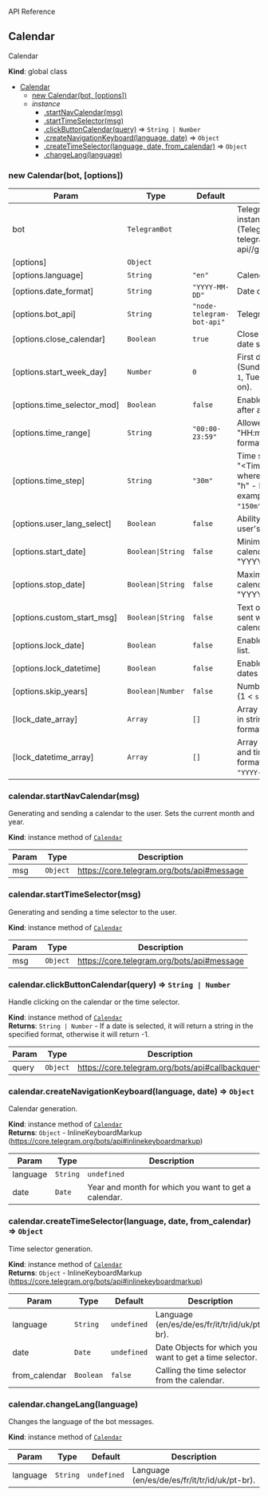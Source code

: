  API Reference

<a name="Calendar"></a>

## Calendar
Calendar

**Kind**: global class  

* [Calendar](#Calendar)
    * [new Calendar(bot, [options])](#new_Calendar)
    * _instance_
        * [.startNavCalendar(msg)](#Calendar+startNavCalendar)
        * [.startTimeSelector(msg)](#Calendar+startTimeSelector)
        * [.clickButtonCalendar(query)](#Calendar+clickButtonCalendar) ⇒ <code>String \| Number</code>
        * [.createNavigationKeyboard(language, date)](#Calendar+createNavigationKeyboard) ⇒ <code>Object</code>
        * [.createTimeSelector(language, date, from_calendar)](#Calendar+createTimeSelector) ⇒ <code>Object</code>
        * [.changeLang(language)](#Calendar+changeLang)
### new Calendar(bot, [options])
| Param | Type | Default | Description |
| --- | --- | --- | --- |
| bot | <code>TelegramBot</code> |  | TelegramBot class instance (Telegraf/Telebot/node-telegram-bot-api//grammY) |
| [options] | <code>Object</code> |  |  |
| [options.language] | <code>String</code> | <code>"en"</code> | Calendar language. |
| [options.date_format] | <code>String</code> | <code>"YYYY-MM-DD"</code> | Date output format. |
| [options.bot_api] | <code>String</code> | <code>"node-telegram-bot-api"</code> | Telegram bot library. |
| [options.close_calendar] | <code>Boolean</code> | <code>true</code> | Close calendar after date selection. |
| [options.start_week_day] | <code>Number</code> | <code>0</code> | First day of the week (Sunday - `0`, Monday - `1`, Tuesday - `2` and so on). |
| [options.time_selector_mod] | <code>Boolean</code> | <code>false</code> | Enable time selection after a date is selected. |
| [options.time_range] | <code>String</code> | <code>"00:00-23:59"</code> | Allowed time range in "HH:mm-HH:mm" format. |
| [options.time_step] | <code>String</code> | <code>"30m"</code> | Time step in the format "\<Time step\>\<m \| h\>", where "m" - minutes, "h" - hours. (For example: <code>"30m"</code>, <code>"1h"</code>, <code>"150m"</code>). |
| [options.user_lang_select] | <code>Boolean</code> | <code>false</code> | Ability to select the user's language. |
| [options.start_date] | <code>Boolean\|String</code> | <code>false</code> | Minimum date of the calendar in the format "YYYY-MM-DD". |
| [options.stop_date] | <code>Boolean\|String</code> | <code>false</code> | Maximum date of the calendar in the format "YYYY-MM-DD". |
| [options.custom_start_msg] | <code>Boolean\|String</code> | <code>false</code> | Text of the message sent with the calendar/time selector. |
| [options.lock_date] | <code>Boolean</code> | <code>false</code> | Enable blocked dates list. |
| [options.lock_datetime] | <code>Boolean</code> | <code>false</code> | Enable list of blocked dates and times. |
| [options.skip_years] | <code>Boolean\|Number</code> | <code>false</code> | Number of years to skip (1 < `skip_years` < 10). |
| [lock_date_array] | <code>Array</code> | <code>[]</code> | Аrray of blocked dates in string format in the format `"YYYY-MM-DD"`. |
| [lock_datetime_array] | <code>Array</code> | <code>[]</code> | Аrray of blocked dates and times in string format in the format `"YYYY-MM-DD HH:mm"`. |

<a name="Calendar+startNavCalendar"></a>

### calendar.startNavCalendar(msg)
Generating and sending a calendar to the user. Sets the current month and year.

**Kind**: instance method of [<code>Calendar</code>](#Calendar)  

| Param | Type | Description |
| --- | --- | --- |
| msg | <code>Object</code> | https://core.telegram.org/bots/api#message |

<a name="Calendar+startTimeSelector"></a>

### calendar.startTimeSelector(msg)
Generating and sending a time selector to the user.

**Kind**: instance method of [<code>Calendar</code>](#Calendar)  

| Param | Type | Description |
| --- | --- | --- |
| msg | <code>Object</code> | https://core.telegram.org/bots/api#message |

<a name="Calendar+clickButtonCalendar"></a>

### calendar.clickButtonCalendar(query) ⇒ <code>String \| Number</code>
Handle clicking on the calendar or the time selector.

**Kind**: instance method of [<code>Calendar</code>](#Calendar)  
**Returns**: <code>String \| Number</code> - If a date is selected, it will return a string in the specified format, otherwise it will return -1.

| Param | Type | Description |
| --- | --- | --- |
| query | <code>Object</code> | https://core.telegram.org/bots/api#callbackquery |

<a name="Calendar+createNavigationKeyboard"></a>

### calendar.createNavigationKeyboard(language, date) ⇒ <code>Object</code>
Calendar generation.

**Kind**: instance method of [<code>Calendar</code>](#Calendar)  
**Returns**: <code>Object</code> - InlineKeyboardMarkup (https://core.telegram.org/bots/api#inlinekeyboardmarkup)

| Param | Type | Description |
| --- | --- | --- |
| language | <code>String</code> | <code>undefined</code> | Language (en/es/de/es/fr/it/tr/id/uk/pt-br). |
| date | <code>Date</code> | Year and month for which you want to get a calendar. |

<a name="Calendar+createTimeSelector"></a>

### calendar.createTimeSelector(language, date, from_calendar) ⇒ <code>Object</code>
Time selector generation.

**Kind**: instance method of [<code>Calendar</code>](#Calendar)  
**Returns**: <code>Object</code> - InlineKeyboardMarkup (https://core.telegram.org/bots/api#inlinekeyboardmarkup)

| Param | Type | Default | Description |
| --- | --- | --- | --- |
| language | <code>String</code> | <code>undefined</code> | Language (en/es/de/es/fr/it/tr/id/uk/pt-br). |
| date | <code>Date</code> | <code>undefined</code> | Date Objects for which you want to get a time selector. |
| from_calendar | <code>Boolean</code> | <code>false</code> | Calling the time selector from the calendar. |

<a name="Calendar+changeLang"></a>

### calendar.changeLang(language)
Changes the language of the bot messages.

**Kind**: instance method of [<code>Calendar</code>](#Calendar)  

| Param | Type | Default | Description |
| --- | --- | --- | --- |
| language | <code>String</code> | <code>undefined</code> | Language (en/es/de/es/fr/it/tr/id/uk/pt-br). |